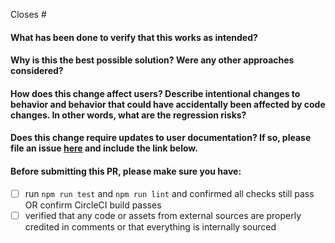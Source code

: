 Closes #

<!-- 
Thank you for contributing to Conectados!

Before sending this PR, please read
https://github.com/getodk/central-frontend/blob/master/CONTRIBUTING.md
-->

#### What has been done to verify that this works as intended?

#### Why is this the best possible solution? Were any other approaches considered?

#### How does this change affect users? Describe intentional changes to behavior and behavior that could have accidentally been affected by code changes. In other words, what are the regression risks?

#### Does this change require updates to user documentation? If so, please file an issue [here](https://github.com/getodk/docs/issues/new) and include the link below.

#### Before submitting this PR, please make sure you have:

- [ ] run `npm run test` and `npm run lint` and confirmed all checks still pass OR confirm CircleCI build passes
- [ ] verified that any code or assets from external sources are properly credited in comments or that everything is internally sourced